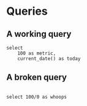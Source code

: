 # Queries 

## A working query 

```working_query
select 
    100 as metric, 
    current_date() as today
```

## A broken query 

```broken_query

select 100/0 as whoops 

```
